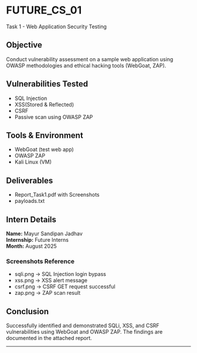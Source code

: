# FUTURE_CS_01
Task 1 - Web Application Security Testing
## Objective
Conduct vulnerability assessment on a sample web application using OWASP methodologies and ethical hacking tools (WebGoat, ZAP).

## Vulnerabilities Tested
- SQL Injection
- XSS(Stored & Reflected)
- CSRF
- Passive scan using OWASP ZAP

## Tools & Environment
- WebGoat (test web app)
- OWASP ZAP
- Kali Linux (VM)

## Deliverables
- Report_Task1.pdf with Screenshots
- payloads.txt

## Intern Details
**Name:** Mayur Sandipan Jadhav  
**Internship:** Future Interns  
**Month:** August 2025

### Screenshots Reference
- sqli.png -> SQL Injection login bypass
- xss.png -> XSS alert message
- csrf.png -> CSRF GET request successful
- zap.png -> ZAP scan result

## Conclusion
Successfully identified and demonstrated SQLi, XSS, and CSRF vulnerabilities using WebGoat and OWASP ZAP. The findings are documented in the attached report.


---
